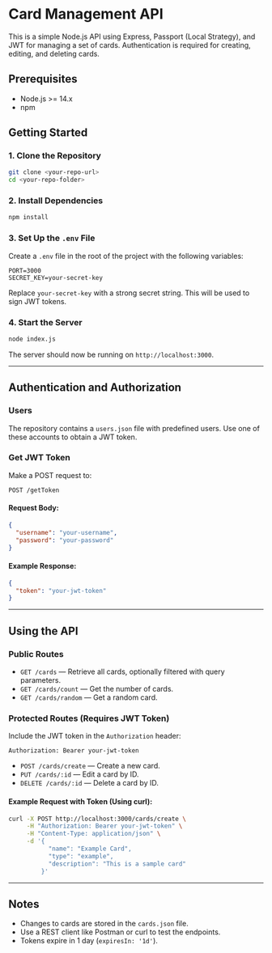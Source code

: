 # Card Management API

This is a simple Node.js API using Express, Passport (Local Strategy), and JWT for managing a set of cards. Authentication is required for creating, editing, and deleting cards.

## Prerequisites

- Node.js >= 14.x
- npm

## Getting Started

### 1. Clone the Repository

```bash
git clone <your-repo-url>
cd <your-repo-folder>
```

### 2. Install Dependencies

```bash
npm install
```

### 3. Set Up the `.env` File

Create a `.env` file in the root of the project with the following variables:

```env
PORT=3000
SECRET_KEY=your-secret-key
```

Replace `your-secret-key` with a strong secret string. This will be used to sign JWT tokens.

### 4. Start the Server

```bash
node index.js
```

The server should now be running on `http://localhost:3000`.

---

## Authentication and Authorization

### Users

The repository contains a `users.json` file with predefined users. Use one of these accounts to obtain a JWT token.

### Get JWT Token

Make a POST request to:

```
POST /getToken
```

#### Request Body:

```json
{
  "username": "your-username",
  "password": "your-password"
}
```

#### Example Response:

```json
{
  "token": "your-jwt-token"
}
```

---

## Using the API

### Public Routes

- `GET /cards` — Retrieve all cards, optionally filtered with query parameters.
- `GET /cards/count` — Get the number of cards.
- `GET /cards/random` — Get a random card.

### Protected Routes (Requires JWT Token)

Include the JWT token in the `Authorization` header:

```
Authorization: Bearer your-jwt-token
```

- `POST /cards/create` — Create a new card.
- `PUT /cards/:id` — Edit a card by ID.
- `DELETE /cards/:id` — Delete a card by ID.

#### Example Request with Token (Using curl):

```bash
curl -X POST http://localhost:3000/cards/create \
     -H "Authorization: Bearer your-jwt-token" \
     -H "Content-Type: application/json" \
     -d '{
           "name": "Example Card",
           "type": "example",
           "description": "This is a sample card"
         }'
```

---

## Notes

- Changes to cards are stored in the `cards.json` file.
- Use a REST client like Postman or curl to test the endpoints.
- Tokens expire in 1 day (`expiresIn: '1d'`).

